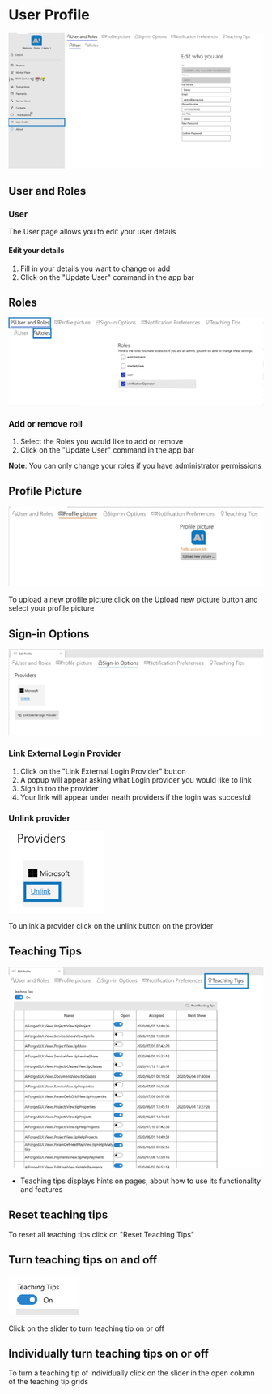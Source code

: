 # User Profile

![](<.gitbook/assets/image (53) (1).png>)

## User and Roles

### User

The User page allows you to edit your user details

#### Edit your details

1. Fill in your details you want to change or add
2. Click on the "Update User" command in the app bar

## Roles

![](<.gitbook/assets/image (24) (1).png>)

### Add or remove roll

1. Select the Roles you would like to add or remove&#x20;
2. Click on the "Update User" command in the app bar&#x20;

**Note**: You can only change your roles if you have administrator permissions

## Profile Picture

![](<.gitbook/assets/image (15) (1).png>)

To upload a new profile picture click on the Upload new picture button and select your profile picture

## Sign-in  Options

![](<.gitbook/assets/image (51) (1).png>)

### Link External Login Provider

1. Click on the "Link External Login Provider" button
2. A popup will appear asking what Login provider you would like to link
3. Sign in too the provider
4. Your link will appear under neath providers if the login was succesful

### Unlink provider

![](<.gitbook/assets/image (47) (1).png>)

To unlink a provider click on the unlink button on the provider

## Teaching Tips

![](<.gitbook/assets/image (42) (1).png>)

* Teaching tips displays hints on pages, about how to use its functionality and features

## Reset teaching tips

To reset all teaching tips click on "Reset Teaching Tips"

## Turn teaching tips on and off

![](<.gitbook/assets/image (33) (1).png>)

Click on the slider to turn teaching tip on or off

## Individually turn teaching tips on or off

To turn a teaching tip of individually click on the slider in the open column of the teaching tip grids
